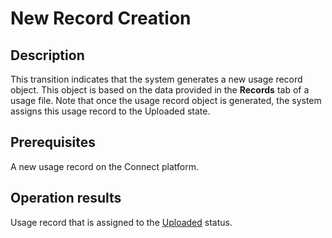 # New Record Creation
## Description
This transition indicates that the system generates a new usage record object. This object is based on the data provided in the **Records** tab of a usage file. 
Note that once the usage record object is generated, the system assigns this usage record to the Uploaded state.
## Prerequisites
A new usage record on the Connect platform.
## Operation results
Usage record that is assigned to the [Uploaded](s-a-uploaded.html) status.

